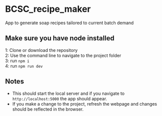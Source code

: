 # BCSC_recipe_maker
App to generate soap recipes tailored to current batch demand

## Make sure you have node installed 

1: Clone or download the repository <br>
2: Use the command line to navigate to the project folder <br>
3: run `npm i` <br>
4: run `npm run dev`

## Notes
- This should start the local server and if you navigate to `http://localhost:5000` the app should appear. 
- If you make a change to the project, refresh the webpage and changes should be reflected in the browser.
